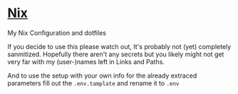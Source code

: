# [Nix](https://science.nasa.gov/dwarf-planets/pluto/moons/nix/)
My Nix Configuration and dotfiles

If you decide to use this please watch out, It's probably not (yet) completely sanmitized.
Hopefully there aren't any secrets but you likely might not get very far with my (user-)names left in Links and Paths.

And to use the setup with your own info for the already extraced parameters fill out the `.env.tamplate` and rename it to `.env`
